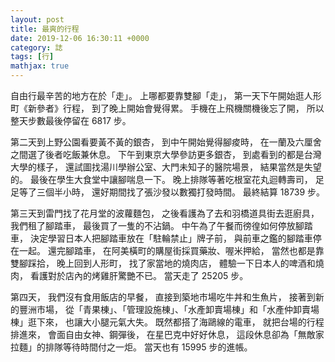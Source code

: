 ```yaml
---
layout: post
title: 最爽的行程
date: 2019-12-06 16:30:11 +0000
category: 誌
tags: [行]
mathjax: true
---
```


自由行最辛苦的地方在於「走」。
上哪都要靠雙腳「走」，
第一天下午開始逛人形町《新參者》行程，
到了晚上開始會覺得累。
手機在上飛機關機後忘了開，
所以整天步數最後停留在 6817 步。

<!--more-->

第二天到上野公園看要黃不黃的銀杏，
到中午開始覺得腳痠時，
在一蘭及六厘舍之間選了後者吃飯兼休息。
下午到東京大學參訪更多銀杏，
到處看到的都是台灣大學的樣子，
還試圖找湯川學辦公室、大門未知子的醫院場景，
結果當然是失望的。
最後在學生大食堂中讓腳喘息一下。
晚上排隊等著吃根室花丸迴轉壽司，
足足等了三個半小時，
還好期間找了張沙發以數獨打發時間。
最終結算 18739 步。

第三天到雷門找了花月堂的波蘿麵包，
之後看護為了去和羽橋道具街去逛廚具，
我們租了腳踏車，
最後買了一隻的不沾鍋。
中午為了午餐而徬徨如何停放腳踏車，
決定學習日本人把腳踏車放在「駐輪禁止」牌子前，
與前車之鑑的腳踏車停在一起。
還完腳踏車，
在阿美橫町的購屋街採買藥妝、喔米押給，
當然也都是靠雙腳踩拾，
晚上回到人形町，
找了家當地的燒肉店，
體驗一下日本人的啤酒和燒肉，
看護對於店內的烤雞肝驚艷不已。
當天走了 25205 步。

第四天，
我們沒有食用飯店的早餐，
直接到築地市場吃牛丼和生魚片，
接著到新的豐洲市場，
從「青果棟」、「管理設施棟」、「水產卸賣場棟」和「水產仲卸賣場棟」逛下來，
也讓大小腿元氣大失。
既然都搭了海鷗線的電車，
就把台場的行程排進來，
會面自由女神、鋼彈後，
在星巴克中好好休息，
這段休息卻為「無敵家拉麵」的排隊等待時間付之一炬。
當天也有 15995 步的進帳。






